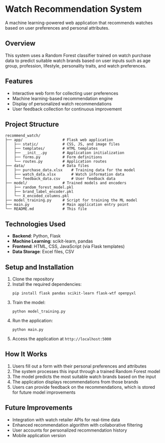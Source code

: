 # Watch Recommendation System

A machine learning-powered web application that recommends watches based on user preferences and personal attributes.

## Overview

This system uses a Random Forest classifier trained on watch purchase data to predict suitable watch brands based on user inputs such as age group, profession, lifestyle, personality traits, and watch preferences.

## Features

- Interactive web form for collecting user preferences
- Machine learning-based recommendation engine
- Display of personalized watch recommendations
- User feedback collection for continuous improvement

## Project Structure

```
recommend_watch/
├── app/                  # Flask web application
│   ├── static/           # CSS, JS, and image files
│   ├── templates/        # HTML templates
│   ├── __init__.py       # Application initialization
│   ├── forms.py          # Form definitions
│   └── routes.py         # Application routes
├── data/                 # Data files
│   ├── purchase_data.xlsx    # Training data for the model
│   ├── watch_data.xlsx       # Watch information data
│   └── feedback_data.csv     # User feedback data
├── model/                # Trained models and encoders
│   ├── random_forest_model.pkl
│   ├── brand_label_encoder.pkl
│   └── X_encoded_columns.pkl
├── model_training.py     # Script for training the ML model
├── main.py               # Main application entry point
└── README.md             # This file
```

## Technologies Used

- **Backend**: Python, Flask
- **Machine Learning**: scikit-learn, pandas
- **Frontend**: HTML, CSS, JavaScript (via Flask templates)
- **Data Storage**: Excel files, CSV

## Setup and Installation

1. Clone the repository
2. Install the required dependencies:
   ```
   pip install flask pandas scikit-learn flask-wtf openpyxl
   ```
3. Train the model:
   ```
   python model_training.py
   ```
4. Run the application:
   ```
   python main.py
   ```
5. Access the application at `http://localhost:5000`

## How It Works

1. Users fill out a form with their personal preferences and attributes
2. The system processes this input through a trained Random Forest model
3. The model predicts the most suitable watch brands based on the input
4. The application displays recommendations from those brands
5. Users can provide feedback on the recommendations, which is stored for future model improvements

## Future Improvements

- Integration with watch retailer APIs for real-time data
- Enhanced recommendation algorithm with collaborative filtering
- User accounts for personalized recommendation history
- Mobile application version 